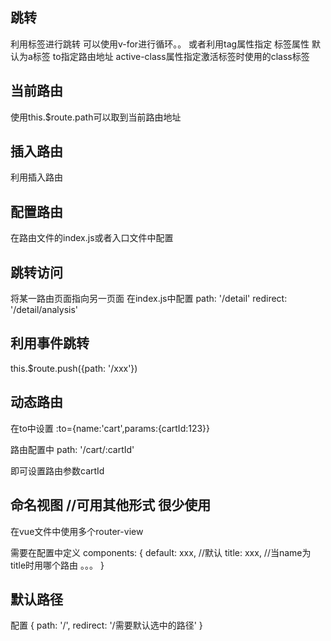 跳转
---------
利用<router-link>标签进行跳转 可以使用v-for进行循环。。
或者利用tag属性指定 标签属性 默认为a标签
to指定路由地址
active-class属性指定激活标签时使用的class标签

<router-link v-for="item in xxx" tag="li" :to="{ path: item.path }" active-class="active"></router-link>

当前路由
------
使用this.$route.path可以取到当前路由地址

插入路由
----------
利用<router-view></router-view>插入路由

配置路由
--------
在路由文件的index.js或者入口文件中配置

跳转访问
-------
将某一路由页面指向另一页面
在index.js中配置
    path: '/detail'
    redirect: '/detail/analysis'

利用事件跳转
--------
this.$route.push({path: '/xxx'})

动态路由
----------
在to中设置 :to={name:'cart',params:{cartId:123}}

路由配置中 path: '/cart/:cartId'

即可设置路由参数cartId

命名视图  //可用其他形式 很少使用
----------
在vue文件中使用多个router-view

<router-view name='title'>

需要在配置中定义
components: {
    default: xxx, //默认
    title: xxx,  //当name为title时用哪个路由
    。。。
}

默认路径
----------
配置 
{
    path: '/',
    redirect: '/需要默认选中的路径'
}
